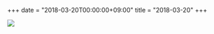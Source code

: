 +++
date = "2018-03-20T00:00:00+09:00"
title = "2018-03-20"
+++

<img class="img-fluid" src="/2018-03-20.jpg" />
